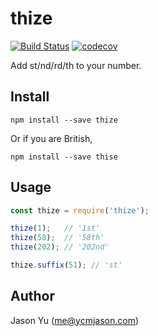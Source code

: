 # thize
[![Build Status](https://travis-ci.org/ycmjason/thize.svg?branch=master)](https://travis-ci.org/ycmjason/thize)
[![codecov](https://codecov.io/gh/ycmjason/thize/branch/master/graph/badge.svg)](https://codecov.io/gh/ycmjason/thize)

Add st/nd/rd/th to your number.

## Install

```
npm install --save thize
```

Or if you are British,

```
npm install --save thise
```

## Usage

```js
const thize = require('thize');

thize(1);   // '1st'
thize(58);  // '58th'
thize(202); // '202nd'

thize.suffix(51); // 'st'
```

## Author

Jason Yu (me@ycmjason.com)

